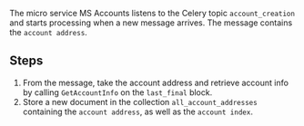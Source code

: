 
The micro service MS Accounts listens to the Celery topic `account_creation` and starts processing when a new message arrives. The message contains the `account address`.

## Steps

1. From the message, take the account address and retrieve account info by calling `GetAccountInfo` on the `last_final` block. 
2. Store a new document in the collection `all_account_addresses` containing the `account address`, as well as the `account index`. 

